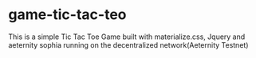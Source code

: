 # game-tic-tac-teo
This is a simple Tic Tac Toe Game built with materialize.css, Jquery and aeternity sophia running on the decentralized network(Aeternity Testnet)
